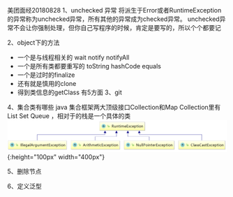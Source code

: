 美团面经20180828
1、unchecked 异常
将派生于Error或者RuntimeException的异常称为unchecked异常，所有其他的异常成为checked异常。
unchecked异常不会让你强制处理，但你自己写程序的时候，肯定是要写的，所以个个都要记

2、object下的方法
- 一个是与线程相关的
wait notify notifyAll
- 一个是所有类都要重写的
toString hashCode equals
- 一个是过时的finalize
- 还有就是慎用的clone
- 得到类信息的getClass
有5方面
3、git

4、集合类有哪些
java 集合框架两大顶级接口Collection和Map
Collection里有 List Set Queue ，相对于的栈是一个具体的类
 ![png](./pics/uncheckedException.png){:height="100px" width="400px"}
 
5、删除节点

6、定义泛型


